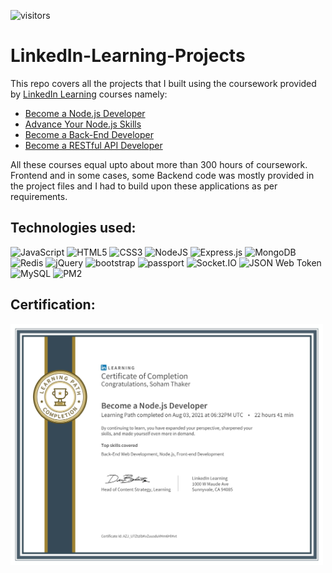 ![visitors](https://visitor-badge.glitch.me/badge?page_id=sdthaker.visitor-badge)

# LinkedIn-Learning-Projects

This repo covers all the projects that I built using the coursework provided by [LinkedIn Learning](https://www.linkedin.com/learning/) courses namely: 
* [Become a Node.js Developer](https://www.linkedin.com/learning/paths/become-a-node-js-developer)
* [Advance Your Node.js Skills](https://www.linkedin.com/learning/paths/advance-your-node-js-skills)
* [Become a Back-End Developer](https://www.linkedin.com/learning/paths/become-a-back-end-web-developer)
* [Become a RESTful API Developer](https://www.linkedin.com/learning/paths/become-a-restful-api-developer)

All these courses equal upto about more than 300 hours of coursework. Frontend and in some cases, some Backend code was mostly provided in the project files and I had to build upon these applications as per requirements.

## Technologies used:
<img alt="JavaScript" src="https://img.shields.io/badge/javascript-%23323330.svg?style=for-the-badge&logo=javascript&logoColor=%23F7DF1E"/> <img alt="HTML5" src="https://img.shields.io/badge/html5-%23E34F26.svg?style=for-the-badge&logo=html5&logoColor=white"/> <img alt="CSS3" src="https://img.shields.io/badge/css3-%231572B6.svg?style=for-the-badge&logo=css3&logoColor=white"/> <img alt="NodeJS" src="https://img.shields.io/badge/node.js-%2343853D.svg?style=for-the-badge&logo=node-dot-js&logoColor=white"/> <img alt="Express.js" src="https://img.shields.io/badge/express.js-%23404d59.svg?style=for-the-badge&logo=express&logoColor=%2361DAFB"/> <img alt="MongoDB" src ="https://img.shields.io/badge/MongoDB-%234ea94b.svg?style=for-the-badge&logo=mongodb&logoColor=white"/> <img alt="Redis" src="https://img.shields.io/badge/Redis-DC382D.svg?style=for-the-badge&logo=redis&logoColor=white"> <img alt="jQuery" src="https://img.shields.io/badge/jQuery-0769AD.svg?style=for-the-badge&logo=jQuery&logoColor=white"> <img alt="bootstrap" src="https://img.shields.io/badge/bootstrap-7952B3.svg?style=for-the-badge&logo=bootstrap&logoColor=white"> <img alt="passport" src="https://img.shields.io/badge/passport-34E27A.svg?style=for-the-badge&logo=passport&logoColor=white"> <img alt="Socket.IO" src="https://img.shields.io/badge/socket.io-010101.svg?style=for-the-badge&logo=socketdotio&logoColor=white"> <img alt="JSON Web Token" src="https://img.shields.io/badge/JSON Web Token-000000.svg?style=for-the-badge&logo=jsonwebtokens&logoColor=white"> <img alt="MySQL" src="https://img.shields.io/badge/MySQL-4479A1.svg?style=for-the-badge&logo=mysql&logoColor=white"> <img alt="PM2" src="https://img.shields.io/badge/PM2-2B037A.svg?style=for-the-badge&logo=pm2&logoColor=white"> 

## Certification:

<img src="Become a Node.js Developer/Certs/CertificateOfCompletion_Become a Node.js Developer.pdf" width=500>
